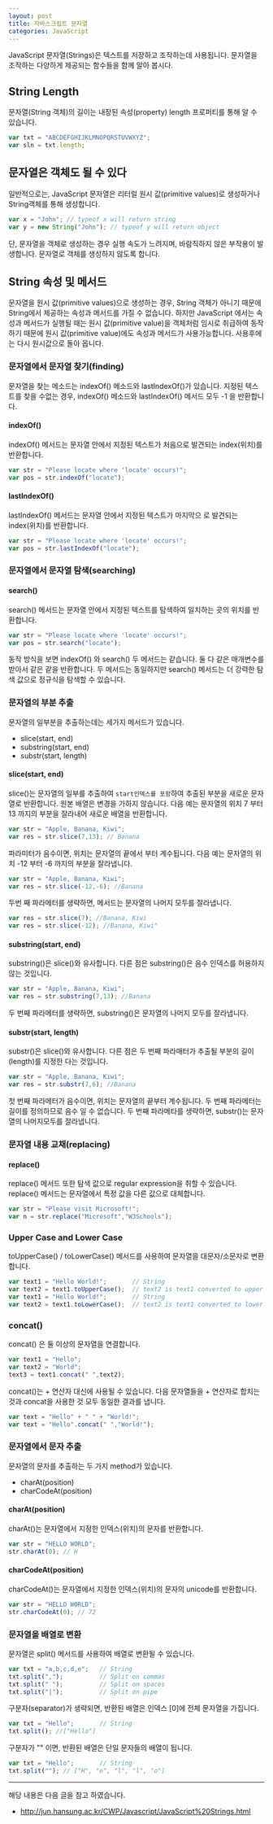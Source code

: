 ```yaml
---
layout: post
title: 자바스크립트 문자열
categories: JavaScript
---
```


JavaScript 문자열(Strings)은 텍스트를 저장하고 조작하는데 사용됩니다. 문자열을 조작하는 다양하게 제공되는 함수들을 함께 알아 봅시다.

## String Length
문자열(String 객체)의 길이는 내장된 속성(property) length 프로퍼티를 통해 알 수 있습니다.

```js
var txt = "ABCDEFGHIJKLMNOPQRSTUVWXYZ";
var sln = txt.length;
```

## 문자열은 객체도 될 수 있다
일반적으로는, JavaScript 문자열은 리터럴 원시 값(primitive values)로 생성하거나 String객체를 통해 생성합니다.

```js
var x = "John"; // typeof x will return string
var y = new String("John"); // typeof y will return object
```
단, 문자열을 객체로 생성하는 경우 실행 속도가 느려지며, 바람직하지 않은 부작용이 발생합니다. 문자열로 객체를 생성하지 않도록 합니다.
         

## String 속성 및 메서드
문자열을 원시 값(primitive values)으로 생성하는 경우, String 객체가 아니기 때문에 String에서 제공하는 속성과 메서드를 가질 수 없습니다. 하지만 JavaScript 에서는 속성과 메서드가 실행될 때는 원시 값(primitive value)을 객체처럼 임시로 취급하여 동작하기 때문에 원시 값(primitive value)에도 속성과 메서드가 사용가능합니다. 사용후에는 다시 원시값으로 돌아 옵니다.

### 문자열에서 문자열 찾기(finding)
문자열을 찾는 메소드는 indexOf() 메소드와 lastIndexOf()가 있습니다. 지정된 텍스트를 찾을 수없는 경우, indexOf() 메소드와 lastIndexOf() 메서드 모두  -1 을 반환합니다.

#### indexOf() 
indexOf() 메서드는 문자열 안에서 지정된 텍스트가 처음으로 발견되는 index(위치)를 반환합니다.

```js
var str = "Please locate where 'locate' occurs!";
var pos = str.indexOf("locate");
```

#### lastIndexOf() 
lastIndexOf() 메서드는 문자열 안에서 지정된 텍스트가 마지막으 로 발견되는 index(위치)를 반환합니다.

```js
var str = "Please locate where 'locate' occurs!";
var pos = str.lastIndexOf("locate");
```

### 문자열에서 문자열 탐색(searching)
#### search() 
search() 메서드는 문자열 안에서 지정된 텍스트를 탐색하여 일치하는 곳의 위치를 반환합니다.

```js
var str = "Please locate where 'locate' occurs!";
var pos = str.search("locate");
```

동작 방식을 보면 indexOf() 와 search() 두 메서드는 같습니다. 둘 다 같은 매개변수를 받아서 같은 같을 반환합니다. 두 메서드는 동일하지만 search() 메서드는 더 강력한 탐색 값으로 정규식을 탐색할 수 있습니다.

### 문자열의 부분 추출
문자열의 일부분을 추출하는데는 세가지 메서드가 있습니다.
- slice(start, end)
- substring(start, end)
- substr(start, length)

#### slice(start, end)
slice()는 문자열의 일부를 추출하여 `start인덱스를 포함`하여 추출된 부분을 새로운 문자열로 반환합니다. 원본 배열은 변경을 가하지 않습니다. 다음 예는 문자열의 위치 7 부터 13 까지의 부분을 잘라내어 새로운 배열을 반환합니다. 
```js
var str = "Apple, Banana, Kiwi";
var res = str.slice(7,13); // Banana
```

파라미터가 음수이면, 위치는 문자열의 끝에서 부터 계수됩니다. 다음 예는 문자열의 위치 -12 부터 -6 까지의 부분을 잘라냅니다.
```js
var str = "Apple, Banana, Kiwi";
var res = str.slice(-12,-6); //Banana
```

두번 째 파라메터를 생략하면, 메서드는 문자열의 나머지 모두를 잘라냅니다.
```js
var res = str.slice(7); //Banana, Kiwi
var res = str.slice(-12); //Banana, Kiwi"
```

#### substring(start, end)
substring()은 slice()와 유사합니다. 다른 점은 substring()은 음수 인덱스를 허용하지 않는 것입니다.

```js
var str = "Apple, Banana, Kiwi";
var res = str.substring(7,13); //Banana
```

두 번째 파라메터를 생략하면, substring()은 문자열의 나머지 모두를 잘라냅니다.

#### substr(start, length)
substr()은 slice()와 유사합니다. 다른 점은 두 번째 파라매터가 추출될 부분의 길이(length)를 지정한 다는 것입니다.

```js
var str = "Apple, Banana, Kiwi";
var res = str.substr(7,6); //Banana
```
첫 번째 파라메터가 음수이면, 위치는 문자열의 끝부터 계수됩니다. 두 번째 파라메터는 길이를 정의하므로 음수 일 수 없습니다. 두 번째 파라메타를 생략하면, substr()는 문자열의 나머지모두를 잘라냅니다.

### 문자열 내용 교채(replacing)
#### replace() 
replace() 메서드 또한 탐색 값으로 regular expression을 취할 수 있습니다. replace() 메서드는 문자열에서 특정 값을 다른 값으로 대체합니다. 

```js
var str = "Please visit Microsoft!";
var n = str.replace("Microsoft","W3Schools");
```

### Upper Case and Lower Case
toUpperCase() / toLowerCase() 메서드를 사용하여 문자열을 대문자/소문자로 변환합니다.

```js
var text1 = "Hello World!";       // String
var text2 = text1.toUpperCase();  // text2 is text1 converted to upper
var text1 = "Hello World!";       // String
var text2 = text1.toLowerCase();  // text2 is text1 converted to lower
```

### concat()
concat() 은 둘 이상의 문자열을 연결합니다.

```js
var text1 = "Hello";
var text2 = "World";
text3 = text1.concat(" ",text2);
```

concat()는 + 연산자 대신에 사용될 수 있습니다. 다음 문자열들을 + 연산자로 합치는 것과 concat을 사용한 것 모두 동일한 결과를 냅니다.
```js
var text = "Hello" + " " + "World!";
var text = "Hello".concat(" ","World!");
```

### 문자열에서 문자 추출
문자열의 문자를 추출하는  두 가지 method가 있습니다.
- charAt(position)
- charCodeAt(position)

#### charAt(position)
charAt()는 문자열에서 지정한 인덱스(위치)의 문자를 반환합니다.

```js
var str = "HELLO WORLD";
str.charAt(0); // H
```

#### charCodeAt(position) 
charCodeAt()는 문자열에서 지정한 인덱스(위치)의 문자의 unicode를 반환합니다.

```js
var str = "HELLO WORLD";
str.charCodeAt(0); // 72
```

### 문자열을 배열로 변환
문자열은 split() 메서드를 사용하여 배열로 변환될 수 있습니다.

```js
var txt = "a,b,c,d,e";   // String
txt.split(",");          // Split on commas
txt.split(" ");          // Split on spaces
txt.split("|");          // Split on pipe
```

구분자(separator)가 생략되면, 반환된 배열은 인덱스 [0]에 전체 문자열을 가집니다.
```js
var txt = "Hello";       // String
txt.split(); //["Hello"]
```

구분자가 "" 이면, 반환된 배열은 단일 문자들의 배열이 됩니다.
```js
var txt = "Hello";       // String
txt.split(""); // ["H", "e", "l", "l", "o"]
```          


----
해당 내용은 다음 글을 참고 하였습니다.
- http://jun.hansung.ac.kr/CWP/Javascript/JavaScript%20Strings.html
